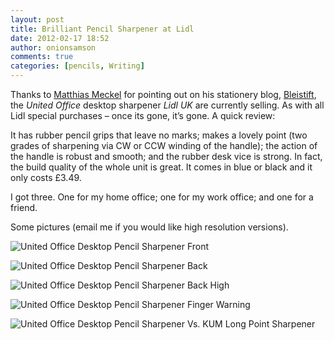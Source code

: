 ```yaml
---
layout: post
title: Brilliant Pencil Sharpener at Lidl
date: 2012-02-17 18:52
author: onionsamson
comments: true
categories: [pencils, Writing]
---
```

<p>Thanks to <a href="http://bleistift.memm.de/?p=1993" title="Bleistift — Lidl &amp; WHSmith">Matthias Meckel</a> for pointing out on his stationery blog, <a href="http://bleistift.memm.de">Bleistift</a>, the <em>United Office</em> desktop sharpener <em>Lidl UK</em> are currently selling. As with all Lidl special purchases – once its gone, it’s gone. A quick review:</p>

<p>It has rubber pencil grips that leave no marks; makes a lovely point (two grades of sharpening via CW or CCW winding of the handle); the action of the handle is robust and smooth; and the rubber desk vice is strong. In fact, the build quality of the whole unit is great. It comes in blue or black and it only costs £3.49.</p>

<p>I got three. One for my home office; one for my work office; and one for a friend.</p>

<p>Some pictures (email me if you would like high resolution versions).</p>

<p><img src="http://dl.dropbox.com/u/5435090/UOPS-med/UOPS-front.jpg" alt="United Office Desktop Pencil Sharpener Front" title="United Office Desktop Pencil Sharpener Front" /></p>

<p><img src="http://dl.dropbox.com/u/5435090/UOPS-med/UOPS-back.jpg" alt="United Office Desktop Pencil Sharpener Back" title="United Office Desktop Pencil Sharpener Back" /></p>

<p><img src="http://dl.dropbox.com/u/5435090/UOPS-med/UOPS-back-high.jpg" alt="United Office Desktop Pencil Sharpener Back High" title="United Office Desktop Pencil Sharpener Back" /></p>

<p><img src="http://dl.dropbox.com/u/5435090/UOPS-med/UOPS-warning.jpg" alt="United Office Desktop Pencil Sharpener Finger Warning" title="United Office Desktop Pencil Sharpener Finger Warning" /></p>

<p><img src="http://dl.dropbox.com/u/5435090/UOPS-med/UOPS-vs-KUM_LP.jpg" alt="United Office Desktop Pencil Sharpener Vs. KUM Long Point Sharpener" title="United Office Desktop Pencil Sharpener Vs. KUM Long Point Sharpener" /></p>
